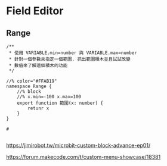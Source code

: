 # Field Editor

## Range

```
/**
 * 使用 VARIABLE.min=number 與 VARIABLE.max=number
 * 針對一個參數來指定一個範圍. 抓出範圍積木並且試試改變
 * 數值來了解這個積木的功能
 */

//% color="#FFAB19"
namespace Range {
    //% block
    //% x.min=-100 x.max=100
    export function 範圍(x: number) {
        retunr x
    }
}

# 


```


https://jimirobot.tw/microbit-custom-block-advance-ep01/

https://forum.makecode.com/t/custom-menu-showcase/18381